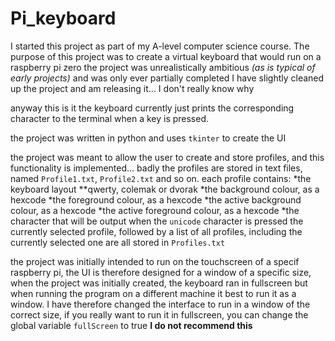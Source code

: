 # Pi_keyboard
I started this project as part of my A-level computer science course. The purpose of this project was to create a virtual keyboard that would run on a raspberry pi zero
the project was unrealistically ambitious *(as is typical of early projects)* and was only ever partially completed
I have slightly cleaned up the project and am releasing  it... I don't really know why

anyway this is it
the keyboard currently just prints the corresponding character to the terminal when a key is pressed.

the project was written in python and uses `tkinter` to create the UI

the project was meant to allow the user to create and store profiles, and this functionality is implemented... badly
the profiles are stored in text files, named `Profile1.txt`, `Profile2.txt` and so on. each profile contains:
*the keyboard layout 
**qwerty, colemak or dvorak
*the background colour, as a hexcode
*the foreground colour, as a hexcode
*the active background colour, as a hexcode
*the active foreground colour, as a hexcode
*the character that will be output when the `unicode` character is pressed
the currently selected profile, followed by a list of all profiles, including the currently selected one are all stored in `Profiles.txt`

the project was initially intended to run on the touchscreen of a specif raspberry pi, the UI is therefore designed for a window of a specific size, when the project was initially created, the keyboard ran in fullscreen but when running the program on a different machine it best to run it as a window. I have therefore changed the interface to run in a window of the correct size, if you really want to run it in fullscreen, you can change the global variable `fullScreen` to true **I do not recommend this**
